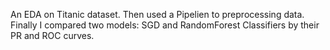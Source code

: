An EDA on Titanic dataset. Then used a Pipelien to preprocessing data. Finally I compared two models: SGD and RandomForest Classifiers by their PR and ROC curves.